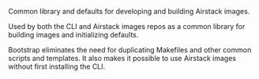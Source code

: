 Common library and defaults for developing and building Airstack images.

Used by both the CLI and Airstack images repos as a common
library for building images and initializing defaults.

Bootstrap eliminates the need for duplicating Makefiles and other
common scripts and templates. It also makes it possible to use Airstack
images without first installing the CLI.
